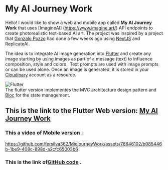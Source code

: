 # My AI Journey Work
Hello! I would like to show a web and mobile app called **My AI Journey Work** that uses [ImagineAI] (https://www.imagine.art/) API endpoints to create photorealistic text-based AI art.  The project was inspired by a project that [Gonzalo Pozzo](https://links.gonzalopozzo.com/) had done a few weeks ago using [NextJS](https://nextjs.org/) and ReplicateAI.

The idea is to integrate AI image generation into [Flutter](https://flutter.dev/) and create any image starting by using images as part of a message (text) to influence composition, style and colors . Text prompts are used with image prompts or can be used alone. Once an image is generated, it is stored in your [Cloudinary](https://cloudinary.com/) account as a resource.
<br/>

![Flutter](https://img.shields.io/badge/Flutter-_-48c0f8?style=for-the-badge&logo=flutter&logoColor=5dccfc)<br/>
The flutter version implementes the MVC architecture design pattern and [Bloc](https://bloclibrary.dev/#/) for the state management.
## This is the link to the Flutter Web version: [My AI Journey Work](https://boisterous-speculoos-39b07c.netlify.app/)
### This a video of Mobile version : 
https://github.com/fersilva362/MidjourneyWork/assets/78646102/b085446b-1be9-408c-898d-a2cfc65003b6
### This is the link of[GitHub code](https://github.com/fersilva362/MidjourneyWork) .


